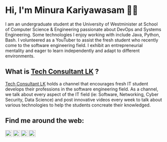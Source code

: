 # Hi, I'm Minura Kariyawasam 👋🏾 

I am an undergraduate student at the University of Westminister at School of Computer Science & Engineering passionate about DevOps and Systems Engineering. Some technologies I enjoy working with include Java, Python, Bash. I volunteered as a YouTuber to assist the fresh student who recently come to the software engineering field. I exhibit an entrepreneurial mentality and eager to learn independently and adapt to different environments.

## What is [Tech Consultant LK](https://www.youtube.com/channel/UCn1TgDay-L2nNaJ8H0-6Pmw/) ?

[Tech Consultant LK](https://www.youtube.com/channel/UCn1TgDay-L2nNaJ8H0-6Pmw/) holds a channel that encourages fresh IT student develops their professions in the software engineering field. As a channel, we talk about every aspect of the IT field (ie: Software, Networking, Cyber Security, Data Science) and post innovative videos every week to talk about various technologies to help the students concreate their knowledged.

## Find me around the web:

[<img align="left" alt="codeSTACKr | YouTube" width="22px" src="https://cdn.jsdelivr.net/npm/simple-icons@v3/icons/youtube.svg" />][youtube]
[<img align="left" alt="codeSTACKr | Twitter" width="22px" src="https://cdn.jsdelivr.net/npm/simple-icons@v3/icons/twitter.svg" />][twitter]
[<img align="left" alt="codeSTACKr | LinkedIn" width="22px" src="https://cdn.jsdelivr.net/npm/simple-icons@v3/icons/linkedin.svg" />][linkedin]
[<img align="left" alt="codeSTACKr | Instagram" width="22px" src="https://cdn.jsdelivr.net/npm/simple-icons@v3/icons/instagram.svg" />][instagram]

<br />

[course]: https://youtube.com/playlist?list=PLOQDoNwLXrmfcSEqvlvJb7AUWy3bx7w49
[twitter]: https://twitter.com/MinuKariyawasam
[youtube]: https://youtube.com/TechBroadcastLK
[instagram]: https://instagram.com/minurakariyawasam
[linkedin]: https://www.linkedin.com/in/minurakariyawasam/
